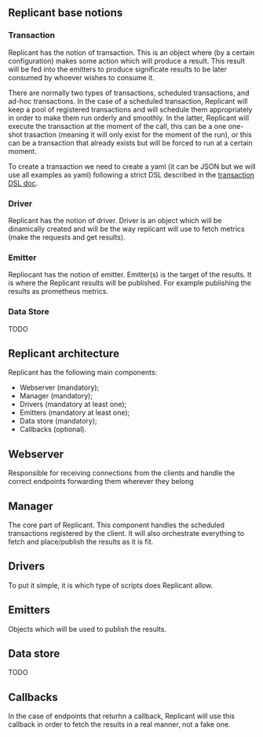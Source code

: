 ## Replicant base notions
### Transaction
Replicant has the notion of transaction. This is an object where (by a certain configuration) makes some action which will produce a result. This result will be fed into the emitters
 to produce significate results to be later consumed by whoever wishes to consume it.

There are normally two types of transactions, scheduled transactions, and ad-hoc transactions. In the case of a scheduled transaction, Replicant will
 keep a pool of registered transactions and will schedule them appropriately in order to make them run orderly and smoothly. In the latter, Replicant
 will execute the transaction at the moment of the call, this can be a one one-shot trasaction (meaning it will only exist for the moment of the run),
 or this can be a transaction that already exists but will be forced to run at a certain moment.

To create a transaction we need to create a yaml (it can be JSON but we will use all examples as yaml) following a strict DSL described in the [transaction DSL doc](transaction_dsl.md).

### Driver
Replicant has the notion of driver. Driver is an object which will be dinamically created and will be the way replicant will use to fetch metrics (make the requests and get results).

### Emitter
Repliocant has the notion of emitter. Emitter(s) is the target of the results. It is where the Replicant results will be published. For example publishing the results as
 prometheus metrics.

### Data Store
TODO

## Replicant architecture

Replicant has the following main components:
 - Webserver (mandatory);
 - Manager (mandatory);
 - Drivers (mandatory at least one);
 - Emitters (mandatory at least one);
 - Data store (mandatory);
 - Callbacks (optional).


## Webserver
Responsible for receiving connections from the clients and handle the correct endpoints forwarding them wherever they belong


## Manager
The core part of Replicant. This component handles the scheduled transactions registered by the client. It will also orchestrate
 everything to fetch and place/publish the results as it is fit.

## Drivers
To put it simple, it is which type of scripts does Replicant allow.

## Emitters
Objects which will be used to publish the results.

## Data store
TODO

## Callbacks
In the case of endpoints that returhn a callback, Replicant will use this callback in order to fetch the results in a real manner, not a fake one.
